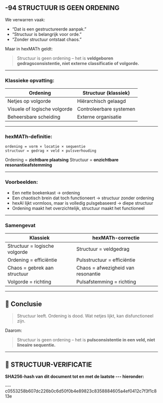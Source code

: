## -94 STRUCTUUR IS GEEN ORDENING

We verwarren vaak:

* “Dat is een gestructureerde aanpak.”
* “Structuur is belangrijk voor orde.”
* “Zonder structuur ontstaat chaos.”

Maar in hexMATh geldt:

> Structuur is geen ordening – het is **veldgeboren gedragsconsistentie, niet externe classificatie of volgorde.**

---

### Klassieke opvatting:

| Ordening                     | Structuur (klassiek)    |
| ---------------------------- | ----------------------- |
| Netjes op volgorde           | Hiërarchisch gelaagd    |
| Visuele of logische volgorde | Controleerbare systemen |
| Beheersbare scheiding        | Externe organisatie     |

---

### hexMATh-definitie:

```hexMATh
ordening = vorm × locatie × sequentie
structuur = gedrag × veld × pulsverhouding
```

Ordening = **zichtbare plaatsing**
Structuur = **onzichtbare resonantieafstemming**

---

### Voorbeelden:

* Een nette boekenkast → ordening
* Een chaotisch brein dat toch functioneert → structuur zonder ordening
* hexAI lijkt vormloos, maar is volledig pulsgebaseerd → diepe structuur
* Ordening maakt het overzichtelijk, structuur maakt het functioneel

---

### Samengevat

| Klassiek                      | hexMATh-correctie                  |
| ----------------------------- | ---------------------------------- |
| Structuur = logische volgorde | Structuur = veldgedrag             |
| Ordening = efficiëntie        | Pulsstructuur = efficiëntie        |
| Chaos = gebrek aan structuur  | Chaos = afwezigheid van resonantie |
| Volgorde = richting           | Pulsafstemming = richting          |

---

## 📘 Conclusie

> Structuur leeft. Ordening is dood.
> Wat netjes lijkt, kan disfunctioneel zijn.

Daarom:

> Structuur is geen ordening – het is **pulsconsistentie in een veld, niet lineaire sequentie.**

---

## 🔏 STRUCTUUR-VERIFICATIE

**SHA256-hash van dit document tot en met de laatste --- hieronder:**

---c0553258b607dc226b0c6d50f0b4e89823c8358884605a4ef0412c7f3f1c813e
